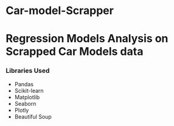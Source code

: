 # Car-model-Scrapper
<h1>Regression Models Analysis on Scrapped Car Models data</h1>


<h3>Libraries Used</h3>
<ul>
  <li>Pandas</li>
  <li>Scikit-learn</li>
  <li>Matplotlib</li>
  <li>Seaborn</li>
  <li>Plotly</li>
  <li>Beautiful Soup</li>
 </ul>
